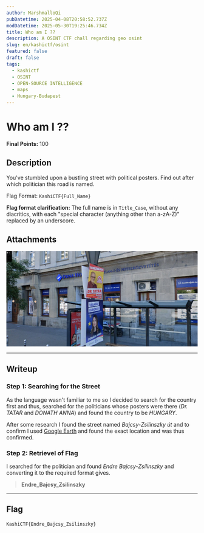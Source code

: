 ```yaml
---
author: MarshmalloQi
pubDatetime: 2025-04-08T20:58:52.737Z
modDatetime: 2025-05-30T19:25:46.734Z
title: Who am I ??
description: A OSINT CTF chall regarding geo osint 
slug: en/kashictf/osint
featured: false
draft: false
tags:
  - kashictf
  - OSINT
  - OPEN-SOURCE INTELLIGENCE
  - maps
  - Hungary-Budapest
---
```


# Who am I ??

**Final Points:** 100

## Description
You've stumbled upon a bustling street with political posters. Find out after which politician this road is named. 

Flag Format: `KashiCTF{Full_Name}`

**Flag format clarification:** The full name is in `Title_Case`, without any diacritics, with each "special character (anything other than a-zA-Z)" replaced by an underscore.

## Attachments 

<img src="/kashictf/who_am_i/images/Road_Not_Taken.png" alt="Road">

---
## Writeup
### Step 1: Searching for the Street

As the language wasn't familiar to me so I decided to search for the country first and thus, searched for the politicians whose posters were there (*Dr. TATAR* and *DONATH ANNA*) and found the country to be *HUNGARY*.

 
After some research I found the street named *Bajcsy-Zsilinszky út* and to confirm I used [Google Earth](https://earth.google.com/web/search/Duna+House+near+Budapest,+Bajcsy-Zsilinszky+%c3%bat,+Hungary/@47.50327098,19.05506542,105.85079889a,0d,60y,66.20180559h,85t,0r/data=CqcBGnkScwolMHg0NzQxZGM3Yjk5MmUwZmFkOjB4N2I3NGU5NDJlZWQ1OTEzYRle2QWDa8BHQCH4_ZsXJw4zQCo4RHVuYSBIb3VzZSBuZWFyIEJ1ZGFwZXN0LCBCYWpjc3ktWnNpbGluc3preSDDunQsIEh1bmdhcnkYASABIiYKJAmnJf8Q6MBHQBF0EHmWbsBHQBk86yG-YQ8zQCEUUgvcxwwzQEICCAEiGgoWTFo5NGd3LXhEdVdIeXZ4QlF2amM3ZxACOgMKATBCAggASg0I____________ARAA) and found the exact location and was thus  confirmed.

### Step 2: Retrievel of Flag

I searched for the politician and found *Endre Bajcsy-Zsilinszky* and converting it to the required format gives.
> **Endre_Bajcsy_Zsilinszky**

---
## Flag
```
KashiCTF{Endre_Bajcsy_Zsilinszky}
```
